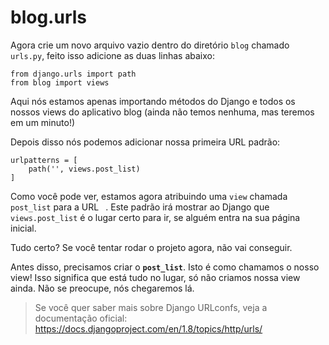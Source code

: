 # blog.urls

Agora crie um novo arquivo vazio dentro do diretório `blog` chamado `urls.py`, feito isso adicione as duas linhas abaixo:

```
from django.urls import path
from blog import views
```

Aqui nós estamos apenas importando métodos do Django e todos os nossos views do aplicativo blog (ainda não temos nenhuma, mas teremos em um minuto!)

Depois disso nós podemos adicionar nossa primeira URL padrão:

```
urlpatterns = [
    path('', views.post_list)
]
```

Como você pode ver, estamos agora atribuindo uma `view` chamada `post_list` para a URL ` `. Este padrão irá mostrar ao Django que `views.post_list` é o lugar certo para ir, se alguém entra na sua página inicial.

Tudo certo? Se você tentar rodar o projeto agora, não vai conseguir. 

Antes disso, precisamos criar o **`post_list`**. Isto é como chamamos o nosso view! Isso significa que está tudo no lugar, só não criamos nossa view ainda. Não se preocupe, nós chegaremos lá.

> Se você quer saber mais sobre Django URLconfs, veja a documentação oficial: https://docs.djangoproject.com/en/1.8/topics/http/urls/
